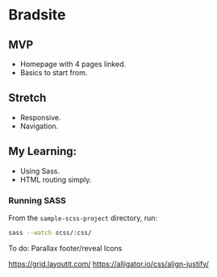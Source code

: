 # Bradsite

## MVP
  * Homepage with 4 pages linked.
  * Basics to start from.

## Stretch
  * Responsive.
  * Navigation.

## My Learning:
 * Using Sass.
 * HTML routing simply.

### Running SASS
From the `sample-scss-project` directory, run:
```bash
sass --watch scss/:css/
```
To do:
Parallax footer/reveal
Icons

https://grid.layoutit.com/
https://alligator.io/css/align-justify/

